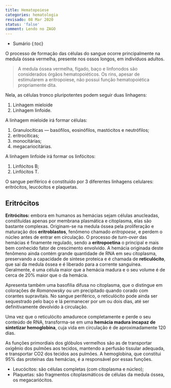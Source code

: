 ```yaml
---
title: Hematopoiese
categories: hematologia
revisado: 08 Mar 2020
status: 'false'
comment: Lendo no ZAGO
---
```


* Sumário
{:toc}

O processo de formação das células do sangue ocorre principalmente na medula óssea vermelha, presente nos ossos longos, em indivíduos adultos.

> A medula óssea vermelha, fígado, baço e linfonodos são considerados órgãos hematopoiéticos. Os rins, apesar de estimularem a eritropoiese, não possui função hematopoiética propriamente dita.

Nela, as células tronco pluripotentes podem seguir duas linhagens: 

1. Linhagem mieloide
2. Linhagem linfoide.

A linhagem mieloide irá formar células:

1. Granulocíticas — basófilos, eosinófilos, mastócitos e neutrófilos;
2. eritrocíticas;
3. monocitárias;
4. megacariocitárias.

A linhagem linfoide irá formar os linfócitos:

1. Linfócitos B;
2. Linfócitos T.

O sangue periférico é constituído por 3 diferentes linhagens celulares:  eritrócitos, leucócitos e plaquetas.

## Eritrócitos

**Eritrócitos:** embora em humanos as hemácias sejam células anucleadas, constituídas apenas por membrana plasmática e citoplasma, elas são bastante complexas. Originam-se na
medula óssea pela proliferação e maturação dos **eritroblastos**, fenômeno chamado *eritropoese*, e perdem o núcleo antes de entrar em circulação. O processo de *turn-over* das hemácias é finamente regulado, sendo a **eritropoetina** o principal e mais bem conhecido fator de crescimento envolvido. A hemácia originada deste fenômeno ainda contém grande quantidade de RNA em seu citoplasma, preservando a capacidade de síntese proteica e é chamada de **reticulócito**, que sai da medula óssea e é liberado para a corrente sanguínea. Geralmente, é uma célula maior que a hemácia madura e o seu volume é de cerca de 20% maior que o da hemácia.

Apresenta também uma basofilia difusa no citoplasma, que o distingue em colorações de *Romanowsky* ou um precipitado quando corado com corantes supravitais. No sangue periférico, o reticulócito pode ainda ser sequestrado pelo baço e lá permanecer por um ou dois dias, até ser definitivamente devolvido à circulação. 

Uma vez que o reticulócito amadurece completamente e perde o seu conteúdo de RNA, transforma-se em uma **hemácia madura incapaz de sintetizar hemoglobina**, cuja vida em circulação é de aproximadamente 120 dias.

As funções primordiais dos glóbulos vermelhos são as de transportar oxigênio dos pulmões aos tecidos, mantendo a perfusão tissular adequada, e transportar CO2 dos tecidos aos pulmões. A hemoglobina, que constitui 95% das proteínas das hemácias, é a responsável por essas funções.






* Leucócitos: são células completas (com citoplasma e núcleo);
* Plaquetas: são fragmentos citoplasmáticos de células da medula óssea, os megacariócitos.
